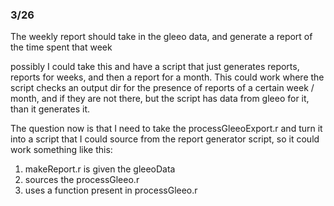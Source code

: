 ### 3/26

The weekly report should take in the gleeo data, and generate a report of the time spent that week 

possibly I could take this and have a script that just generates reports, reports for weeks, and then a report for a month. This could work where the script checks an output dir for the presence of reports of a certain week / month, and if they are not there, but the script has data from gleeo for it, than it generates it. 

The question now is that I need to take the processGleeoExport.r and turn it into a script that I could source from the report generator script, so it could work something like this:

1. makeReport.r is given the gleeoData
2. sources the processGleeo.r
3. uses a function present in processGleeo.r 
